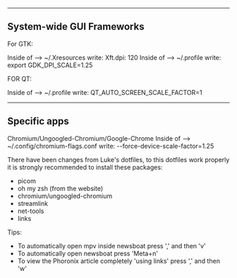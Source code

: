 ---------------------------
System-wide GUI Frameworks
---------------------------

For GTK:

Inside of --> ~/.Xresources write: Xft.dpi: 120
Inside of --> ~/.profile write: export GDK_DPI_SCALE=1.25

FOR QT:

Inside of --> ~/.profile write: QT_AUTO_SCREEN_SCALE_FACTOR=1

---------------------------
Specific apps
---------------------------

Chromium/Ungoogled-Chromium/Google-Chrome
Inside of --> ~/.config/chromium-flags.conf write: --force-device-scale-factor=1.25

There have been changes from Luke's dotfiles, to this dotfiles work properly
it is strongly recommended to install these packages:

- picom
- oh my zsh (from the website)
- chromium/ungoogled-chromium
- streamlink
- net-tools
- links


Tips:
- To automatically open mpv inside newsboat press ',' and then 'v'
- To automatically open newsboat press 'Meta+n'
- To view the Phoronix article completely 'using links' press ',' and then 'w'
 
